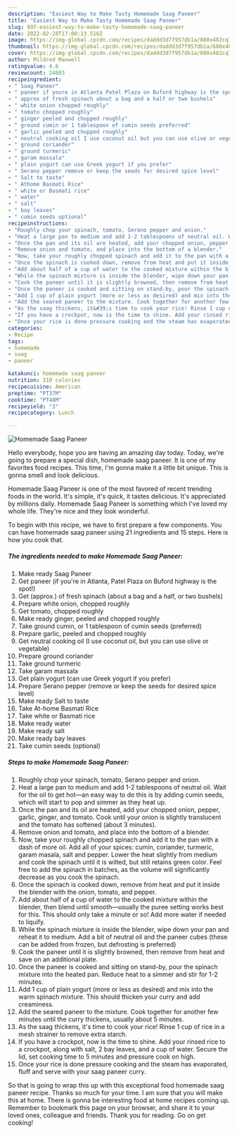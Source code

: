 ```yaml
---
description: "Easiest Way to Make Tasty Homemade Saag Paneer"
title: "Easiest Way to Make Tasty Homemade Saag Paneer"
slug: 997-easiest-way-to-make-tasty-homemade-saag-paneer
date: 2022-02-28T17:00:23.516Z
image: https://img-global.cpcdn.com/recipes/daddd3d7f957db1a/680x482cq70/homemade-saag-paneer-recipe-main-photo.jpg
thumbnail: https://img-global.cpcdn.com/recipes/daddd3d7f957db1a/680x482cq70/homemade-saag-paneer-recipe-main-photo.jpg
cover: https://img-global.cpcdn.com/recipes/daddd3d7f957db1a/680x482cq70/homemade-saag-paneer-recipe-main-photo.jpg
author: Mildred Maxwell
ratingvalue: 4.6
reviewcount: 24883
recipeingredient:
- " Saag Paneer"
- " paneer if youre in Atlanta Patel Plaza on Buford highway is the spot"
- " approx of fresh spinach about a bag and a half or two bushels"
- " white onion chopped roughly"
- " tomato chopped roughly"
- " ginger peeled and chopped roughly"
- " ground cumin or 1 tablespoon of cumin seeds preferred"
- " garlic peeled and chopped roughly"
- " neutral cooking oil I use coconut oil but you can use olive or vegetable"
- " ground coriander"
- " ground turmeric"
- " garam massala"
- " plain yogurt can use Greek yogurt if you prefer"
- " Serano pepper remove or keep the seeds for desired spice level"
- " Salt to taste"
- " Athome Basmati Rice"
- " white or Basmati rice"
- " water"
- " salt"
- " bay leaves"
- " cumin seeds optional"
recipeinstructions:
- "Roughly chop your spinach, tomato, Serano pepper and onion."
- "Heat a large pan to medium and add 1-2 tablespoons of neutral oil. Wait for the oil to get hot—an easy way to do this is by adding cumin seeds, which will start to pop and simmer as they heat up."
- "Once the pan and its oil are heated, add your chopped onion, pepper, garlic, ginger, and tomato. Cook until your onion is slightly translucent and the tomato has softened (about 3 minutes)."
- "Remove onion and tomato, and place into the bottom of a blender."
- "Now, take your roughly chopped spinach and add it to the pan with a dash of more oil. Add all of your spices: cumin, coriander, turmeric, garam masala, salt and pepper. Lower the heat slightly from medium and cook the spinach until it is wilted, but still retains green color. Feel free to add the spinach in batches, as the volume will significantly decrease as you cook the spinach."
- "Once the spinach is cooked down, remove from heat and put it inside the blender with the onion, tomato, and pepper."
- "Add about half of a cup of water to the cooked mixture within the blender, then blend until smooth—usually the puree setting works best for this. This should only take a minute or so! Add more water if needed to liquify."
- "While the spinach mixture is inside the blender, wipe down your pan and reheat it to medium. Add a bit of neutral oil and the paneer cubes (these can be added from frozen, but defrosting is preferred)"
- "Cook the paneer until it is slightly browned, then remove from heat and save on an additional plate."
- "Once the paneer is cooked and sitting on stand-by, pour the spinach mixture into the heated pan. Reduce heat to a simmer and stir for 1-2 minutes."
- "Add 1 cup of plain yogurt (more or less as desired) and mix into the warm spinach mixture. This should thicken your curry and add creaminess."
- "Add the seared paneer to the mixture. Cook together for another few minutes until the curry thickens, usually about 5 minutes."
- "As the saag thickens, it&#39;s time to cook your rice! Rinse 1 cup of rice in a mesh strainer to remove extra starch."
- "If you have a crockpot, now is the time to shine. Add your rinsed rice to a crockpot, along with salt, 2 bay leaves, and a cup of water. Secure the lid, set cooking time to 5 minutes and pressure cook on high."
- "Once your rice is done pressure cooking and the steam has evaporated, fluff and serve with your saag paneer curry."
categories:
- Recipe
tags:
- homemade
- saag
- paneer

katakunci: homemade saag paneer 
nutrition: 210 calories
recipecuisine: American
preptime: "PT37M"
cooktime: "PT48M"
recipeyield: "3"
recipecategory: Lunch

---
```



![Homemade Saag Paneer](https://img-global.cpcdn.com/recipes/daddd3d7f957db1a/680x482cq70/homemade-saag-paneer-recipe-main-photo.jpg)

Hello everybody, hope you are having an amazing day today. Today, we're going to prepare a special dish, homemade saag paneer. It is one of my favorites food recipes. This time, I'm gonna make it a little bit unique. This is gonna smell and look delicious.

Homemade Saag Paneer is one of the most favored of recent trending foods in the world. It's simple, it's quick, it tastes delicious. It's appreciated by millions daily. Homemade Saag Paneer is something which I've loved my whole life. They're nice and they look wonderful.




To begin with this recipe, we have to first prepare a few components. You can have homemade saag paneer using 21 ingredients and 15 steps. Here is how you cook that.

<!--inarticleads1-->

##### The ingredients needed to make Homemade Saag Paneer:

1. Make ready  Saag Paneer
1. Get  paneer (if you&#39;re in Atlanta, Patel Plaza on Buford highway is the spot!)
1. Get  (approx.) of fresh spinach (about a bag and a half, or two bushels)
1. Prepare  white onion, chopped roughly
1. Get  tomato, chopped roughly
1. Make ready  ginger, peeled and chopped roughly
1. Take  ground cumin, or 1 tablespoon of cumin seeds (preferred)
1. Prepare  garlic, peeled and chopped roughly
1. Get  neutral cooking oil (I use coconut oil, but you can use olive or vegetable)
1. Prepare  ground coriander
1. Take  ground turmeric
1. Take  garam massala
1. Get  plain yogurt (can use Greek yogurt if you prefer)
1. Prepare  Serano pepper (remove or keep the seeds for desired spice level)
1. Make ready  Salt to taste
1. Take  At-home Basmati Rice
1. Take  white or Basmati rice
1. Make ready  water
1. Make ready  salt
1. Make ready  bay leaves
1. Take  cumin seeds (optional)




<!--inarticleads2-->

##### Steps to make Homemade Saag Paneer:

1. Roughly chop your spinach, tomato, Serano pepper and onion.
1. Heat a large pan to medium and add 1-2 tablespoons of neutral oil. Wait for the oil to get hot—an easy way to do this is by adding cumin seeds, which will start to pop and simmer as they heat up.
1. Once the pan and its oil are heated, add your chopped onion, pepper, garlic, ginger, and tomato. Cook until your onion is slightly translucent and the tomato has softened (about 3 minutes).
1. Remove onion and tomato, and place into the bottom of a blender.
1. Now, take your roughly chopped spinach and add it to the pan with a dash of more oil. Add all of your spices: cumin, coriander, turmeric, garam masala, salt and pepper. Lower the heat slightly from medium and cook the spinach until it is wilted, but still retains green color. Feel free to add the spinach in batches, as the volume will significantly decrease as you cook the spinach.
1. Once the spinach is cooked down, remove from heat and put it inside the blender with the onion, tomato, and pepper.
1. Add about half of a cup of water to the cooked mixture within the blender, then blend until smooth—usually the puree setting works best for this. This should only take a minute or so! Add more water if needed to liquify.
1. While the spinach mixture is inside the blender, wipe down your pan and reheat it to medium. Add a bit of neutral oil and the paneer cubes (these can be added from frozen, but defrosting is preferred)
1. Cook the paneer until it is slightly browned, then remove from heat and save on an additional plate.
1. Once the paneer is cooked and sitting on stand-by, pour the spinach mixture into the heated pan. Reduce heat to a simmer and stir for 1-2 minutes.
1. Add 1 cup of plain yogurt (more or less as desired) and mix into the warm spinach mixture. This should thicken your curry and add creaminess.
1. Add the seared paneer to the mixture. Cook together for another few minutes until the curry thickens, usually about 5 minutes.
1. As the saag thickens, it&#39;s time to cook your rice! Rinse 1 cup of rice in a mesh strainer to remove extra starch.
1. If you have a crockpot, now is the time to shine. Add your rinsed rice to a crockpot, along with salt, 2 bay leaves, and a cup of water. Secure the lid, set cooking time to 5 minutes and pressure cook on high.
1. Once your rice is done pressure cooking and the steam has evaporated, fluff and serve with your saag paneer curry.




So that is going to wrap this up with this exceptional food homemade saag paneer recipe. Thanks so much for your time. I am sure that you will make this at home. There is gonna be interesting food at home recipes coming up. Remember to bookmark this page on your browser, and share it to your loved ones, colleague and friends. Thank you for reading. Go on get cooking!
